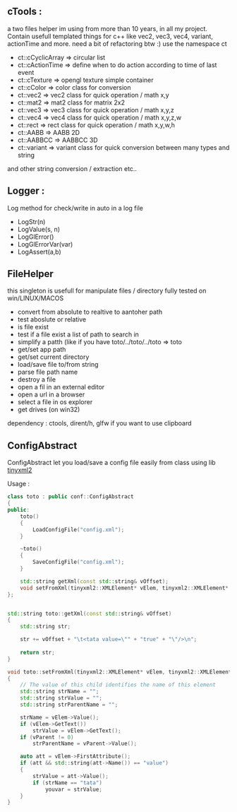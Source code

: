 ## cTools :

a two files helper im using from more than 10 years, in all my project.
Contain usefull templated things for c++ like vec2, vec3, vec4, variant, actionTime and more.
need a bit of refactoring btw :)
use the namespace ct

- ct::cCyclicArray => circular list
- ct::cActionTime => define when to do action according to time of last event
- ct::cTexture => opengl texture simple container
- ct::cColor => color class for conversion
- ct::vec2<T> => vec2 class for quick operation / math x,y
- ct::mat2<T> => mat2 class for matrix 2x2
- ct::vec3<T> => vec3 class for quick operation / math x,y,z
- ct::vec4<T> => vec4 class for quick operation / math x,y,z,w
- ct::rect<T> => rect class for quick operation / math x,y,w,h
- ct::AABB<T> => AABB 2D
- ct::AABBCC<T> => AABBCC 3D
- ct::variant<T> => variant class for quick conversion between many types and string

and other string conversion / extraction etc..

## Logger :

Log method for check/write in auto in a log file

- LogStr(n)
- LogValue(s, n)
- LogGlError()
- LogGlErrorVar(var)
- LogAssert(a,b)

## FileHelper

this singleton is usefull for manipulate files / directory
fully tested on win/LINUX/MACOS

- convert from absolute to realtive to aantoher path
- test aboslute or relative
- is file exist
- test if a file exist a list of path to search in
- simplify a patth (like if you have toto/../toto/../toto => toto
- get/set app path
- get/set current directory
- load/save file to/from string
- parse file path name
- destroy a file
- open a fil in an external editor
- open a url in a browser
- select a file in os explorer
- get drives (on win32)

dependency : ctools, dirent/h, glfw if you want to use clipboard

## ConfigAbstract

ConfigAbstract let you load/save a config file easily from class 
using lib [tinyxml2](https://github.com/leethomason/tinyxml2)

Usage :
```cpp
class toto : public conf::ConfigAbstract
{
public:
	toto()
	{
		LoadConfigFile("config.xml");
	}

	~toto()
	{
		SaveConfigFile("config.xml");
	}

	std::string getXml(const std::string& vOffset);
	void setFromXml(tinyxml2::XMLElement* vElem, tinyxml2::XMLElement* vParent);
};


std::string toto::getXml(const std::string& vOffset)
{
	std::string str;

	str += vOffset + "\t<tata value=\"" + "true" + "\"/>\n";
	
	return str;
}

void toto::setFromXml(tinyxml2::XMLElement* vElem, tinyxml2::XMLElement* vParent)
{
	// The value of this child identifies the name of this element
	std::string strName = "";
	std::string strValue = "";
	std::string strParentName = "";

	strName = vElem->Value();
	if (vElem->GetText())
		strValue = vElem->GetText();
	if (vParent != 0)
		strParentName = vParent->Value();

	auto att = vElem->FirstAttribute();
	if (att && std::string(att->Name()) == "value")
	{
		strValue = att->Value();
		if (strName == "tata")
			youvar = strValue;
	}
}
```

